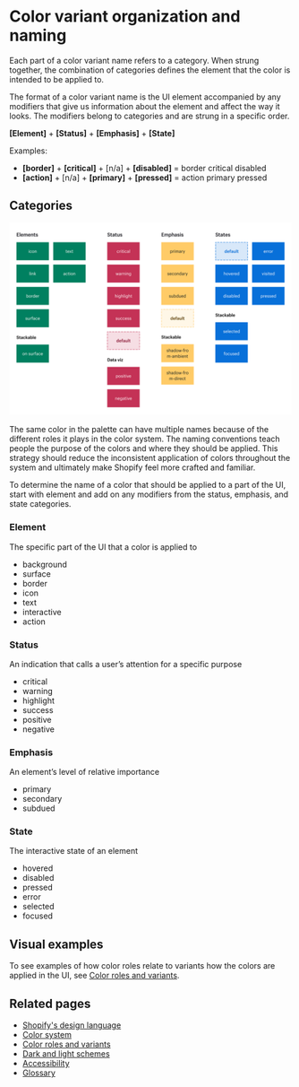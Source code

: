 # Color variant organization and naming

Each part of a color variant name refers to a category. When strung together, the combination of categories defines the element that the color is intended to be applied to.

The format of a color variant name is the UI element accompanied by any modifiers that give us information about the element and affect the way it looks. The modifiers belong to categories and are strung in a specific order.

**[Element]** + **[Status]** + **[Emphasis]** + **[State]**

Examples:

- **[border]** + **[critical]** + [n/a] + **[disabled]** = border critical disabled
- **[action]** + [n/a] + **[primary]** + **[pressed]** = action primary pressed

## Categories

![Table of categories](/design-language-documentation/assets/namingcategories.png)

The same color in the palette can have multiple names because of the different roles it plays in the color system. The naming conventions teach people the purpose of the colors and where they should be applied. This strategy should reduce the inconsistent application of colors throughout the system and ultimately make Shopify feel more crafted and familiar.

To determine the name of a color that should be applied to a part of the UI, start with element and add on any modifiers from the status, emphasis, and state categories.

### Element

The specific part of the UI that a color is applied to

- background
- surface
- border
- icon
- text
- interactive
- action

### Status

An indication that calls a user’s attention for a specific purpose

- critical
- warning
- highlight
- success
- positive
- negative

### Emphasis

An element’s level of relative importance

- primary
- secondary
- subdued

### State

The interactive state of an element

- hovered
- disabled
- pressed
- error
- selected
- focused

## Visual examples

To see examples of how color roles relate to variants how the colors are applied in the UI, see [Color roles and variants](/design-language-documentation/color-roles-and-variants.md#visual-examples).

## Related pages

- [Shopify's design language](/design-language-documentation/index.md)
- [Color system](/design-language-documentation/color-system/index.md)
- [Color roles and variants](/design-language-documentation/color-system/color-roles-and-variants.md)
- [Dark and light schemes](/design-language-documentation/color-system/schemes.md)
- [Accessibility](/design-language-documentation/color-system/accessibility.md)
- [Glossary](/design-language-documentation/color-system/glossary.md)
